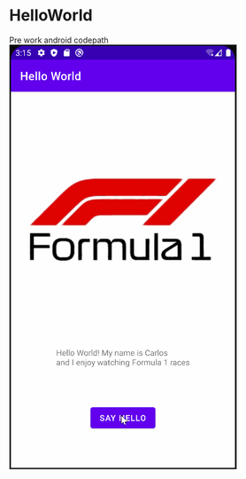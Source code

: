 # HelloWorld
Pre work android codepath
<img src='walkthrough.gif' title='Video walkthrough' width='' alt = 'Video walkthrough' />
